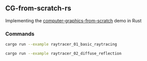## CG-from-scratch-rs

Implementing the [computer-graphics-from-scratch](https://github.com/ggambetta/computer-graphics-from-scratch) demo in Rust

### Commands

```bash
cargo run --example raytracer_01_basic_raytracing
```

```bash
cargo run --example raytracer_02_diffuse_reflection
```